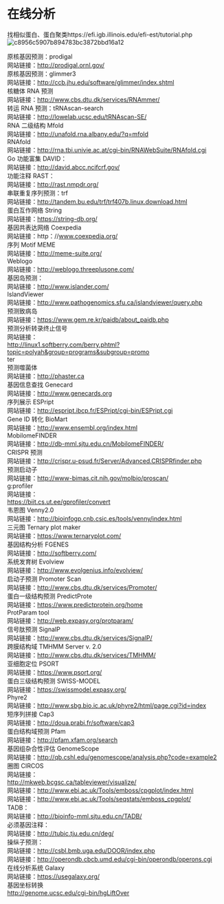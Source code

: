 # 在线分析    
找相似蛋白、蛋白聚类https://efi.igb.illinois.edu/efi-est/tutorial.php  
![c8956c5907b894783bc3872bbd16a12](https://github.com/user-attachments/assets/1e0fbd0c-102c-4995-83e3-15b678291e25)  

原核基因预测：prodigal  
网站链接：http://prodigal.ornl.gov/  
原核基因预测：glimmer3  
网站链接：http://ccb.jhu.edu/software/glimmer/index.shtml  
核糖体 RNA 预测  
网站链接：http://www.cbs.dtu.dk/services/RNAmmer/  
转运 RNA 预测：tRNAscan-search  
网站链接：http://lowelab.ucsc.edu/tRNAscan-SE/  
RNA 二级结构 Mfold  
网站链接：http://unafold.rna.albany.edu/?q=mfold  
RNAfold  
网站链接：http://rna.tbi.univie.ac.at/cgi-bin/RNAWebSuite/RNAfold.cgi  
Go 功能富集 DAVID：  
网站链接：http://david.abcc.ncifcrf.gov/  
功能注释 RAST：  
网站链接：http://rast.nmpdr.org/  
串联重复序列预测：trf  
网站链接：http://tandem.bu.edu/trf/trf407b.linux.download.html  
蛋白互作网络 String  
网站链接：https://string-db.org/  
基因共表达网络 Coexpedia  
网站链接：http：//www.coexpedia.org/  
序列 Motif MEME  
网站链接：http://meme-suite.org/   
Weblogo  
网站链接：http://weblogo.threeplusone.com/  
基因岛预测：  
网站链接：http://www.islander.com/  
IslandViewer  
网站链接：http://www.pathogenomics.sfu.ca/islandviewer/query.php  
预测致病岛  
网站链接：https://www.gem.re.kr/paidb/about_paidb.php  
预测分析转录终止信号  
网站链接：  
http://linux1.softberry.com/berry.phtml?topic=polyah&group=programs&subgroup=promo  
ter  
预测噬菌体   
网站链接：http://phaster.ca    
基因信息查找 Genecard   
网站链接：http://www.genecards.org   
序列展示 ESPript  
网站链接：http://espript.ibcp.fr/ESPript/cgi-bin/ESPript.cgi  
Gene ID 转化 BioMart  
网站链接：http://www.ensembl.org/index.html  
MobilomeFINDER  
网站链接：http://db-mml.sjtu.edu.cn/MobilomeFINDER/  
CRISPR 预测  
网站链接：http://crispr.u-psud.fr/Server/Advanced.CRISPRfinder.php  
预测启动子  
网站链接：http://www-bimas.cit.nih.gov/molbio/proscan/   
g:profiler     
网站链接：   
https://biit.cs.ut.ee/gprofiler/convert   
韦恩图 Venny2.0   
网站链接：http://bioinfogp.cnb.csic.es/tools/venny/index.html   
三元图 Ternary plot maker   
网站链接：https://www.ternaryplot.com/   
基因结构分析 FGENES   
网站链接：http://softberry.com/   
系统发育树 Evolview   
网站链接：http://www.evolgenius.info/evolview/   
启动子预测 Promoter Scan   
网站链接：http://www.cbs.dtu.dk/services/Promoter/   
蛋白一级结构预测 PredictProte   
网站链接：https://www.predictprotein.org/home   
ProtParam tool   
网站链接：http://web.expasy.org/protparam/   
信号肽预测 SignalP   
网站链接：http://www.cbs.dtu.dk/services/SignalP/   
跨膜结构域 TMHMM Server v. 2.0     
网站链接：http://www.cbs.dtu.dk/services/TMHMM/   
亚细胞定位 PSORT   
网站链接：https://www.psort.org/   
蛋白三级结构预测 SWISS-MODEL      
网站链接：https://swissmodel.expasy.org/   
Phyre2   
网站链接：http://www.sbg.bio.ic.ac.uk/phyre2/html/page.cgi?id=index   
短序列拼接 Cap3   
网站链接：http://doua.prabi.fr/software/cap3   
蛋白结构域预测 Pfam   
网站链接：http://pfam.xfam.org/search   
基因组杂合性评估 GenomeScope   
网站链接：http://qb.cshl.edu/genomescope/analysis.php?code=example2   
圈图 CIRCOS   
网站链接：   
http://mkweb.bcgsc.ca/tableviewer/visualize/   
网站链接：http://www.ebi.ac.uk/Tools/emboss/cpgplot/index.html   
网站链接：http://www.ebi.ac.uk/Tools/seqstats/emboss_cpgplot/   
TADB：   
网站链接：http://bioinfo-mml.sjtu.edu.cn/TADB/   
必须基因注释：   
网站链接：http://tubic.tju.edu.cn/deg/   
操纵子预测：   
网站链接：http://csbl.bmb.uga.edu/DOOR/index.php   
网站链接：http://operondb.cbcb.umd.edu/cgi-bin/operondb/operons.cgi   
在线分析系统 Galaxy   
网站链接：https://usegalaxy.org/   
基因坐标转换   
http://genome.ucsc.edu/cgi-bin/hgLiftOver   





